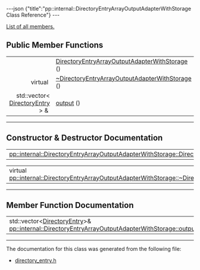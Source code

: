 ---json {"title":"pp::internal::DirectoryEntryArrayOutputAdapterWithStorage Class Reference"} ---

[List of all members.](/docs/native-client/pepper_stable/cpp/classpp_1_1internal_1_1_directory_entry_array_output_adapter_with_storage-members/)

Public Member Functions
-----------------------

<table><tbody><tr class="odd"><td style="text-align: right;"> </td><td><a href="/docs/native-client/pepper_stable/cpp/classpp_1_1internal_1_1_directory_entry_array_output_adapter_with_storage#a731d90a8b1511d95720095234bc85519" class="el">DirectoryEntryArrayOutputAdapterWithStorage</a> ()</td></tr><tr class="even"><td style="text-align: right;">virtual </td><td><a href="/docs/native-client/pepper_stable/cpp/classpp_1_1internal_1_1_directory_entry_array_output_adapter_with_storage#a7ba11c106f03fc7c42048775acc0e2e3" class="el">~DirectoryEntryArrayOutputAdapterWithStorage</a> ()</td></tr><tr class="odd"><td style="text-align: right;">std::vector&lt; <a href="/docs/native-client/pepper_stable/cpp/classpp_1_1_directory_entry/" class="el">DirectoryEntry</a> &gt; &amp; </td><td><a href="/docs/native-client/pepper_stable/cpp/classpp_1_1internal_1_1_directory_entry_array_output_adapter_with_storage#ad178a94b0ffee2dcc7e5ad2525f2863e" class="el">output</a> ()</td></tr></tbody></table>

------------------------------------------------------------------------

Constructor & Destructor Documentation
--------------------------------------

<span id="a731d90a8b1511d95720095234bc85519" class="anchor" style="margin: 0;"></span>

<table><tbody><tr class="odd"><td><a href="/docs/native-client/pepper_stable/cpp/classpp_1_1internal_1_1_directory_entry_array_output_adapter_with_storage#a731d90a8b1511d95720095234bc85519" class="el">pp::internal::DirectoryEntryArrayOutputAdapterWithStorage::DirectoryEntryArrayOutputAdapterWithStorage</a></td><td>(</td><td></td><td>)</td><td></td></tr></tbody></table>

<span id="a7ba11c106f03fc7c42048775acc0e2e3" class="anchor" style="margin: 0;"></span>

<table><tbody><tr class="odd"><td>virtual <a href="/docs/native-client/pepper_stable/cpp/classpp_1_1internal_1_1_directory_entry_array_output_adapter_with_storage#a7ba11c106f03fc7c42048775acc0e2e3" class="el">pp::internal::DirectoryEntryArrayOutputAdapterWithStorage::~DirectoryEntryArrayOutputAdapterWithStorage</a></td><td>(</td><td></td><td>)</td><td><code> [virtual]</code></td></tr></tbody></table>

------------------------------------------------------------------------

Member Function Documentation
-----------------------------

<span id="ad178a94b0ffee2dcc7e5ad2525f2863e" class="anchor" style="margin: 0;"></span>

<table><tbody><tr class="odd"><td>std::vector&lt;<a href="/docs/native-client/pepper_stable/cpp/classpp_1_1_directory_entry/" class="el">DirectoryEntry</a>&gt;&amp; <a href="/docs/native-client/pepper_stable/cpp/classpp_1_1internal_1_1_directory_entry_array_output_adapter_with_storage#ad178a94b0ffee2dcc7e5ad2525f2863e" class="el">pp::internal::DirectoryEntryArrayOutputAdapterWithStorage::output</a></td><td>(</td><td></td><td>)</td><td></td></tr></tbody></table>

------------------------------------------------------------------------

The documentation for this class was generated from the following file:

-   <a href="/docs/native-client/pepper_stable/cpp/directory__entry_8h/" class="el">directory_entry.h</a>

